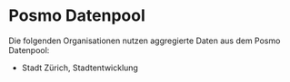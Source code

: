 # Posmo Datenpool
Die folgenden Organisationen nutzen aggregierte Daten aus dem Posmo Datenpool: 
         
- Stadt Zürich, Stadtentwicklung
